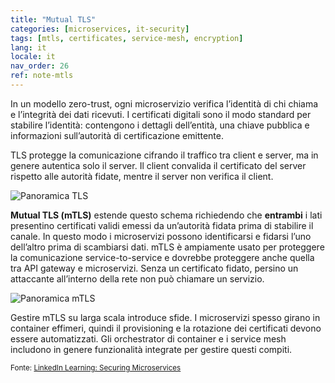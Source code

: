 ```yaml
---
title: "Mutual TLS"
categories: [microservices, it-security]
tags: [mtls, certificates, service-mesh, encryption]
lang: it
locale: it
nav_order: 26
ref: note-mtls
---
```

In un modello zero-trust, ogni microservizio verifica l’identità di chi chiama e l’integrità dei dati ricevuti. I certificati digitali sono il modo standard per stabilire l’identità: contengono i dettagli dell’entità, una chiave pubblica e informazioni sull’autorità di certificazione emittente.

TLS protegge la comunicazione cifrando il traffico tra client e server, ma in genere autentica solo il server. Il client convalida il certificato del server rispetto alle autorità fidate, mentre il server non verifica il client.

![Panoramica TLS](../../../assets/images/notes/security-between-microservices/mtls/tls-one-way.png)

**Mutual TLS (mTLS)** estende questo schema richiedendo che **entrambi** i lati presentino certificati validi emessi da un’autorità fidata prima di stabilire il canale. In questo modo i microservizi possono identificarsi e fidarsi l’uno dell’altro prima di scambiarsi dati. mTLS è ampiamente usato per proteggere la comunicazione service-to-service e dovrebbe proteggere anche quella tra API gateway e microservizi. Senza un certificato fidato, persino un attaccante all’interno della rete non può chiamare un servizio.

![Panoramica mTLS](../../../assets/images/notes/security-between-microservices/mtls/mtls-handshake.png)

Gestire mTLS su larga scala introduce sfide. I microservizi spesso girano in container effimeri, quindi il provisioning e la rotazione dei certificati devono essere automatizzati. Gli orchestrator di container e i service mesh includono in genere funzionalità integrate per gestire questi compiti.

<small> Fonte: [LinkedIn Learning: Securing Microservices](https://www.linkedin.com/learning/microservices-security/securing-microservices?contextUrn=urn%3Ali%3AlyndaLearningPath%3A645bcd56498e6459e79b3c71&resume=false&u=57075649)</small>